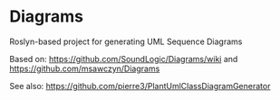 Diagrams
========

Roslyn-based project for generating UML Sequence Diagrams 

Based on: https://github.com/SoundLogic/Diagrams/wiki and https://github.com/msawczyn/Diagrams

See also: https://github.com/pierre3/PlantUmlClassDiagramGenerator